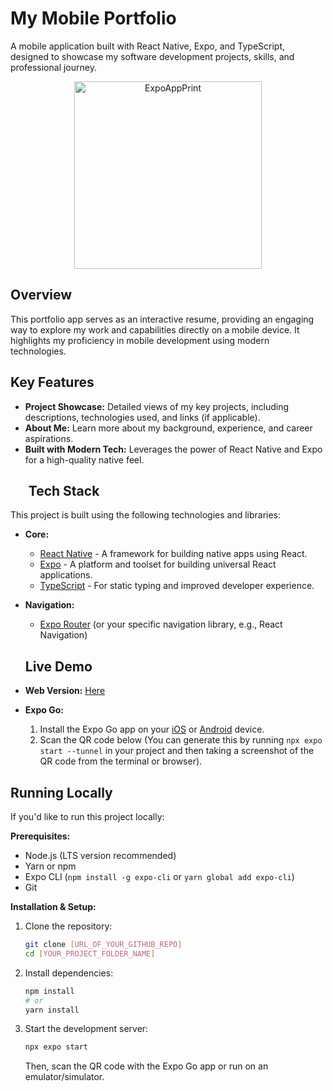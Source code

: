 # My Mobile Portfolio 

A mobile application built with React Native, Expo, and TypeScript, designed to showcase my software development projects, skills, and professional journey.

<p align="center">
  <img src="https://github.com/user-attachments/assets/d5ac4bd3-d04c-49c0-96d0-8fa35e8f1c9c" alt="ExpoAppPrint" width="300"/>
  </p>

## Overview

This portfolio app serves as an interactive resume, providing an engaging way to explore my work and capabilities directly on a mobile device. It highlights my proficiency in mobile development using modern technologies.

## Key Features

* **Project Showcase:** Detailed views of my key projects, including descriptions, technologies used, and links (if applicable).
* **About Me:** Learn more about my background, experience, and career aspirations.
* **Built with Modern Tech:** Leverages the power of React Native and Expo for a high-quality native feel.
  ## ️ Tech Stack

This project is built using the following technologies and libraries:

* **Core:**
    * [React Native](https://reactnative.dev/) - A framework for building native apps using React.
    * [Expo](https://expo.dev/) - A platform and toolset for building universal React applications.
    * [TypeScript](https://www.typescriptlang.org/) - For static typing and improved developer experience.
* **Navigation:**
    * [Expo Router](https://docs.expo.dev/router/introduction/) (or your specific navigation library, e.g., React Navigation)

  ## Live Demo

* **Web Version:** [Here](https://portfoliorrmobile--rll1mr3flk.expo.app/)
* **Expo Go:** 
    1.  Install the Expo Go app on your [iOS](https://apps.apple.com/us/app/expo-go/id982107779) or [Android](https://play.google.com/store/apps/details?id=host.exp.exponent) device.
    2.  Scan the QR code below (You can generate this by running `npx expo start --tunnel` in your project and then taking a screenshot of the QR code from the terminal or browser).
    
## Running Locally 

If you'd like to run this project locally:

**Prerequisites:**
* Node.js (LTS version recommended)
* Yarn or npm
* Expo CLI (`npm install -g expo-cli` or `yarn global add expo-cli`)
* Git

**Installation & Setup:**
1.  Clone the repository:
    ```bash
    git clone [URL_OF_YOUR_GITHUB_REPO]
    cd [YOUR_PROJECT_FOLDER_NAME]
    ```
2.  Install dependencies:
    ```bash
    npm install
    # or
    yarn install
    ```
3.  Start the development server:
    ```bash
    npx expo start
    ```
    Then, scan the QR code with the Expo Go app or run on an emulator/simulator.



